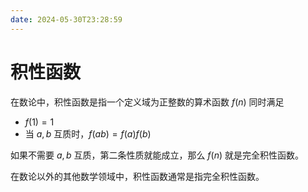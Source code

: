 ```yaml
---
date: 2024-05-30T23:28:59
---
```


# 积性函数

在数论中，积性函数是指一个定义域为正整数的算术函数 $f(n)$ 同时满足

- $f(1)=1$
- 当 $a,b$ 互质时，$f(ab)=f(a)f(b)$

如果不需要 $a,b$ 互质，第二条性质就能成立，那么 $f(n)$ 就是完全积性函数。

在数论以外的其他数学领域中，积性函数通常是指完全积性函数。
